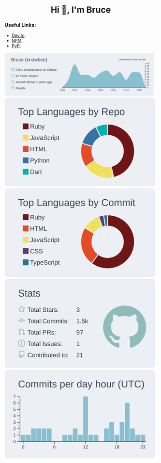 <h1 align="center">Hi 👋, I'm Bruce</h1>

### Useful Links:

- [Dev.to](https://dev.to/knowbee)
- [NPM](https://www.npmjs.com/~knowbee)
- [PyPi](https://pypi.org/user/knowbee/)

[![](https://raw.githubusercontent.com/knowbee/knowbee/master/profile-summary/nord_bright/0-profile-details.svg)](https://github.com/vn7n24fzkq/github-profile-summary-cards)
[![](https://raw.githubusercontent.com/knowbee/knowbee/master/profile-summary/nord_bright/1-repos-per-language.svg)](https://github.com/vn7n24fzkq/github-profile-summary-cards) [![](https://raw.githubusercontent.com/knowbee/knowbee/master/profile-summary/nord_bright/2-most-commit-language.svg)](https://github.com/vn7n24fzkq/github-profile-summary-cards)
[![](https://raw.githubusercontent.com/knowbee/knowbee/master/profile-summary/nord_bright/3-stats.svg)](https://github.com/vn7n24fzkq/github-profile-summary-cards) [![](https://raw.githubusercontent.com/knowbee/knowbee/master/profile-summary/nord_bright/4-productive-time.svg)](https://github.com/vn7n24fzkq/github-profile-summary-cards)
